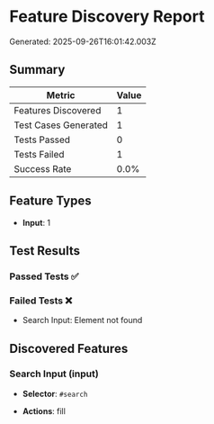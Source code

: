 # Feature Discovery Report

Generated: 2025-09-26T16:01:42.003Z

## Summary

| Metric | Value |
|--------|-------|
| Features Discovered | 1 |
| Test Cases Generated | 1 |
| Tests Passed | 0 |
| Tests Failed | 1 |
| Success Rate | 0.0% |

## Feature Types

- **Input**: 1

## Test Results

### Passed Tests ✅


### Failed Tests ❌
- Search Input: Element not found

## Discovered Features


### Search Input (input)
- **Selector**: `#search`

- **Actions**: fill

